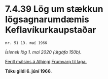 # 7.4.39 Lög um stækkun lögsagnarumdæmis Keflavíkurkaupstaðar

`nr. 51 13. maí 1966`

_Íslensk lög 1. maí 2020 (útgáfa 150b)._

[Ferill málsins á Alþingi](https://www.althingi.is/thingstorf/thingmalalistar-eftir-thingum/ferill/?ltg=86&mnr=168)
[Frumvarp til laga.](https://www.althingi.is/altext/86/s/pdf/0388.pdf)

**Tóku gildi 6. júní 1966.**


